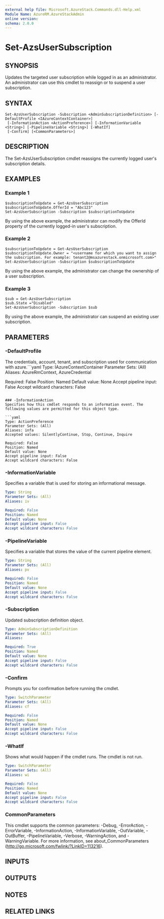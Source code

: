 ```yaml
---
external help file: Microsoft.AzureStack.Commands.dll-Help.xml
Module Name: AzureRM.AzureStackAdmin
online version: 
schema: 2.0.0
---
```


# Set-AzsUserSubscription

## SYNOPSIS
Updates the targeted user subscription while logged in as an administrator. An administrator can use this cmdlet to reassign or to suspend a user subscription.

## SYNTAX

```
Set-AzsUserSubscription -Subscription <AdminSubscriptionDefinition> [-DefaultProfile <IAzureContextContainer>]
 [-InformationAction <ActionPreference>] [-InformationVariable <String>] [-PipelineVariable <String>] [-WhatIf]
 [-Confirm] [<CommonParameters>]
```

## DESCRIPTION
The Set-AzsUserSubscription cmdlet reassigns the currently logged user's subscription details.

## EXAMPLES

### Example 1
```
$subscriptionToUpdate = Get-AzsUserSubscription
$subscriptionToUpdate.OfferId = "Abc123"
Set-AzsUserSubscription -Subscription $subscriptionToUpdate
```

By using the above example, the administrator can modify the OfferId property of the currently logged-in user's subscription. 

### Example 2
```
$subscriptionToUpdate = Get-AzsUserSubscription
$subscriptionToUpdate.Owner = "<username for which you want to assign the subscription. For example: tenant2@msazurestack.onmicrosoft.com>" 
Set-AzsUserSubscription -Subscription $subscriptionToUpdate
```
By using the above example, the administrator can change the ownership of a user subscription. 

### Example 3
```
$sub = Get-AzsUserSubscription 
$sub.State ="Disabled" 
Set-AzsUserSubscription -Subscription $sub
```
By using the above example, the administrator can suspend an existing user subscription.

## PARAMETERS

### -DefaultProfile
The credentials, account, tenant, and subscription used for communication with azure.```yaml
Type: IAzureContextContainer
Parameter Sets: (All)
Aliases: AzureRmContext, AzureCredential

Required: False
Position: Named
Default value: None
Accept pipeline input: False
Accept wildcard characters: False
```

### -InformationAction
Specifies how this cmdlet responds to an information event. The following values are permitted for this object type.

```yaml
Type: ActionPreference
Parameter Sets: (All)
Aliases: infa
Accepted values: SilentlyContinue, Stop, Continue, Inquire

Required: False
Position: Named
Default value: None
Accept pipeline input: False
Accept wildcard characters: False
```

### -InformationVariable
Specifies a variable that is used for storing an informational message.

```yaml
Type: String
Parameter Sets: (All)
Aliases: iv

Required: False
Position: Named
Default value: None
Accept pipeline input: False
Accept wildcard characters: False
```

### -PipelineVariable
Specifies a variable that stores the value of the current pipeline element.

```yaml
Type: String
Parameter Sets: (All)
Aliases: pv

Required: False
Position: Named
Default value: None
Accept pipeline input: False
Accept wildcard characters: False
```

### -Subscription
Updated subscription definition object.

```yaml
Type: AdminSubscriptionDefinition
Parameter Sets: (All)
Aliases: 

Required: True
Position: Named
Default value: None
Accept pipeline input: False
Accept wildcard characters: False
```

### -Confirm
Prompts you for confirmation before running the cmdlet.

```yaml
Type: SwitchParameter
Parameter Sets: (All)
Aliases: cf

Required: False
Position: Named
Default value: None
Accept pipeline input: False
Accept wildcard characters: False
```

### -WhatIf
Shows what would happen if the cmdlet runs.
The cmdlet is not run.

```yaml
Type: SwitchParameter
Parameter Sets: (All)
Aliases: wi

Required: False
Position: Named
Default value: None
Accept pipeline input: False
Accept wildcard characters: False
```

### CommonParameters
This cmdlet supports the common parameters: -Debug, -ErrorAction, -ErrorVariable, -InformationAction, -InformationVariable, -OutVariable, -OutBuffer, -PipelineVariable, -Verbose, -WarningAction, and -WarningVariable. For more information, see about_CommonParameters (http://go.microsoft.com/fwlink/?LinkID=113216).

## INPUTS

## OUTPUTS

## NOTES

## RELATED LINKS

